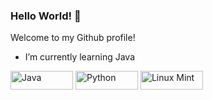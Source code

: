 ### Hello World! 👋
Welcome to my Github profile!
- I’m currently learning Java

<div>
   <img src="https://img.shields.io/badge/Java-ED8B00?style=for-the-badge&logo=java&logoColor=white" alt="Java" width="100" height="30"> 
   <img src="https://img.shields.io/badge/Python-3776AB?style=for-the-badge&logo=python&logoColor=white" alt="Python" width="100" height="30"> 
   <img src="https://img.shields.io/badge/Linux_Mint-87CF3E?style=for-the-badge&logo=linux-mint&logoColor=white" alt="Linux Mint" width="100" height="30"> 
   
 </div> 

<!--
**g101x/g101x** is a ✨ _special_ ✨ repository because its `README.md` (this file) appears on your GitHub profile.

Here are some ideas to get you started:

- 🔭 I’m currently working on ...
- 🌱 I’m currently learning ...
- 👯 I’m looking to collaborate on ...
- 🤔 I’m looking for help with ...
- 💬 Ask me about ...
- 📫 How to reach me: ...
- 😄 Pronouns: ...
- ⚡ Fun fact: ...
-->



